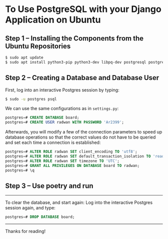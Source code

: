 # To Use PostgreSQL with your Django Application on Ubuntu

## Step 1 – Installing the Components from the Ubuntu Repositories

```sh
$ sudo apt update
$ sudo apt install python3-pip python3-dev libpq-dev postgresql postgresql-contrib
```

## Step 2 – Creating a Database and Database User

First, log into an interactive Postgres session by typing:

```sh
$ sudo -u postgres psql
```

We can use the same configurations as in `settings.py`:

```sql
postgres=# CREATE DATABASE board;
postgres=# CREATE USER radwan WITH PASSWORD 'Ar2399';
```

Afterwards, you will modify a few of the connection parameters to speed up database operations so that the correct values do not have to be queried and set each time a connection is established:

```sql
postgres=# ALTER ROLE radwan SET client_encoding TO 'utf8';
postgres=# ALTER ROLE radwan SET default_transaction_isolation TO 'read committed';
postgres=# ALTER ROLE radwan SET timezone TO 'UTC';
postgres=# GRANT ALL PRIVILEGES ON DATABASE board TO radwan;
postgres=# \q
```

## Step 3 – Use poetry and run

---

To clear the database, and start again: Log into the interactive Postgres session again, and type:

```sql
postgres=# DROP DATABASE board;
```

---

Thanks for reading!
